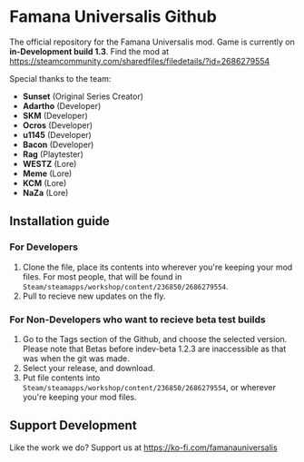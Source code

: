 # Famana Universalis Github

The official repository for the Famana Universalis mod.
Game is currently on **in-Development build 1.3**.
Find the mod at https://steamcommunity.com/sharedfiles/filedetails/?id=2686279554

Special thanks to the team:

- **Sunset** (Original Series Creator)
- **Adartho** (Developer)
- **SKM** (Developer)
- **Ocros** (Developer)
- **u1145** (Developer)
- **Bacon** (Developer)
- **Rag** (Playtester)
- **WESTZ** (Lore)
- **Meme** (Lore)
- **KCM** (Lore)
- **NaZa** (Lore)

## Installation guide

### For Developers
1. Clone the file, place its contents into wherever you're keeping your mod files. For most people, that will be found in `Steam/steamapps/workshop/content/236850/2686279554`.
2. Pull to recieve new updates on the fly.

### For Non-Developers who want to recieve beta test builds
1. Go to the Tags section of the Github, and choose the selected version. Please note that Betas before indev-beta 1.2.3 are inaccessible as that was when the git was made.
2. Select your release, and download.
3. Put file contents into `Steam/steamapps/workshop/content/236850/2686279554`, or wherever you're keeping your mod files.

## Support Development

Like the work we do? Support us at https://ko-fi.com/famanauniversalis
